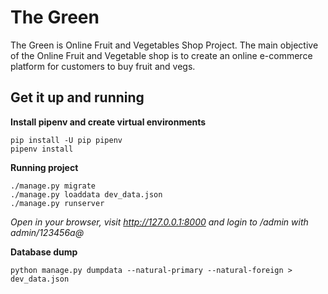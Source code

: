 # The Green
The Green is Online Fruit and Vegetables Shop Project. The main objective of the Online Fruit and Vegetable shop is to create an online e-commerce platform for customers to buy fruit and vegs.  

## Get it up and running
**Install pipenv and create virtual environments**
```
pip install -U pip pipenv
pipenv install
```


**Running project**
```
./manage.py migrate
./manage.py loaddata dev_data.json
./manage.py runserver
```
*Open in your browser, visit http://127.0.0.1:8000 and login to /admin with admin/123456a@*

**Database dump**

```
python manage.py dumpdata --natural-primary --natural-foreign > dev_data.json
```
